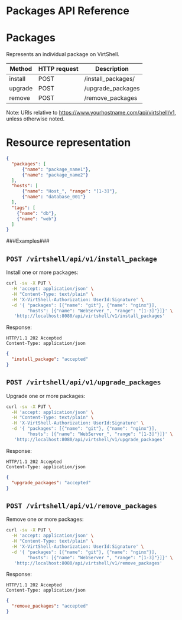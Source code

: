 Packages API Reference
======================

Packages
========
Represents an individual package on VirtShell.

| Method | HTTP request | Description |
| --- | --- | ---- |
| install | POST | /install_packages/ | Install one or more packages. | 
| upgrade | POST | /upgrade_packages | Upgrade one or more packages. |
| remove | POST | /remove_packages | Remove one or more packages. |

Note:
URIs relative to https://www.yourhostname.com/api/virtshell/v1, unless otherwise noted.

Resource representation
=======================
```json
{
  "packages": [
      {"name": "package_name1"},
      {"name": "package_name2"}
  ],
  "hosts": [ 
      {"name": "Host_", "range": "[1-3]"}, 
      {"name": "database_001"}
  ],
  "tags": [
    {"name": "db"},
    {"name": "web"}
  ]
}
```

###Examples###

`POST /virtshell/api/v1/install_package`
--------------------------------------------

Install one or more packages:

```sh
curl -sv -X PUT \
  -H 'accept: application/json' \
  -H "Content-Type: text/plain" \
  -H 'X-VirtShell-Authorization: UserId:Signature' \
  -d '{ "packages": [{"name": "git"}, {"name": "nginx"}],
        "hosts": [{"name": "WebServer_", "range": "[1-3]"}]}' \
   'http://localhost:8080/api/virtshell/v1/install_packages'
```

Response:

```
HTTP/1.1 202 Accepted
Content-Type: application/json
```
```json
{ 
  "install_package": "accepted"
}
```

`POST /virtshell/api/v1/upgrade_packages`
--------------------------------------------

Upgrade one or more packages:

```sh
curl -sv -X PUT \
  -H 'accept: application/json' \
  -H "Content-Type: text/plain" \
  -H 'X-VirtShell-Authorization: UserId:Signature' \
  -d '{ "packages": [{"name": "git"}, {"name": "nginx"}],
        "hosts": [{"name": "WebServer_", "range": "[1-3]"}]}' \
   'http://localhost:8080/api/virtshell/v1/upgrade_packages'
```

Response:

```
HTTP/1.1 202 Accepted
Content-Type: application/json
```
```json
{ 
  "upgrade_packages": "accepted"
}
```

`POST /virtshell/api/v1/remove_packages`
--------------------------------------------

Remove one or more packages:

```sh
curl -sv -X PUT \
  -H 'accept: application/json' \
  -H "Content-Type: text/plain" \
  -H 'X-VirtShell-Authorization: UserId:Signature' \
  -d '{ "packages": [{"name": "git"}, {"name": "nginx"}],
        "hosts": [{"name": "WebServer_", "range": "[1-3]"}]}' \
   'http://localhost:8080/api/virtshell/v1/remove_packages'
```

Response:

```
HTTP/1.1 202 Accepted
Content-Type: application/json
```
```json
{ 
  "remove_packages": "accepted"
}
```